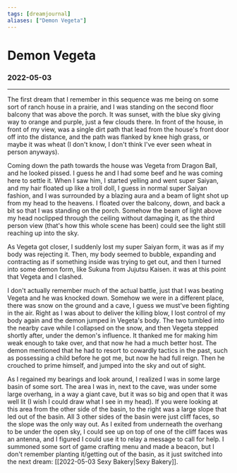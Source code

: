 ```yaml
---
tags: [dreamjournal]
aliases: ["Demon Vegeta"]
---
```


# Demon Vegeta
### 2022-05-03
---

The first dream that I remember in this sequence was me being on some sort of ranch house in a prairie, and I was standing on the second floor balcony that was above the porch. It was sunset, with the blue sky giving way to orange and purple, just a few clouds there. In front of the house, in front of my view, was a single dirt path that lead from the house's front door off into the distance, and the path was flanked by knee high grass, or maybe it was wheat (I don't know, I don't think I've ever seen wheat in person anyways).

Coming down the path towards the house was Vegeta from Dragon Ball, and he looked pissed. I guess he and I had some beef and he was coming here to settle it. When I saw him, I started yelling and went super Saiyan, and my hair floated up like a troll doll, I guess in normal super Saiyan fashion, and I was surrounded by a blazing aura and a beam of light shot up from my head to the heavens. I floated over the balcony, down, and back a bit so that I was standing on the porch. Somehow the beam of light above my head noclipped through the ceiling without damaging it, as the third person view (that's how this whole scene has been) could see the light still reaching up into the sky.

As Vegeta got closer, I suddenly lost my super Saiyan form, it was as if my body was rejecting it. Then, my body seemed to bubble, expanding and contracting as if something inside was trying to get out, and then I turned into some demon form, like Sukuna from Jujutsu Kaisen. it was at this point that Vegeta and I clashed.

I don't actually remember much of the actual battle, just that I was beating Vegeta and he was knocked down. Somehow we were in a different place, there was snow on the ground and a cave, I guess we must've been fighting in the air. Right as I was about to deliver the killing blow, I lost control of my body again and the demon jumped in Vegeta's body. The two tumbled into the nearby cave while I collapsed on the snow, and then Vegeta stepped shortly after, under the demon's influence. It thanked me for making him weak enough to take over, and that now he had a much better host. The demon mentioned that he had to resort to cowardly tactics in the past, such as possessing a child before he got me, but now he had full reign. Then he crouched to prime himself, and jumped into the sky and out of sight.

As I regained my bearings and look around, I realized I was in some large basin of some sort. The area I was in, next to the cave, was under some large overhang, in a way a giant cave, but it was so big and open that it was well lit (I wish I could draw what I see in my head). If you were looking at this area from the other side of the basin, to the right was a large slope that led out of the basin. All 3 other sides of the basin were just cliff faces, so the slope was the only way out. As I exited from underneath the overhang to be under the open sky, I could see up on top of one of the cliff faces was an antenna, and I figured I could use it to relay a message to call for help. I summoned some sort of game crafting menu and made a beacon, but I don't remember planting it/getting out of the basin, as it just switched into the next dream: [[2022-05-03 Sexy Bakery|Sexy Bakery]].